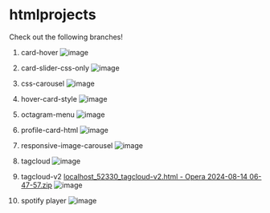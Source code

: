 # htmlprojects
Check out the following branches! 

1. card-hover
   ![image](https://github.com/user-attachments/assets/ea0bc8c0-126d-4576-8786-6a7acf7b6c49)

2. card-slider-css-only
   ![image](https://github.com/user-attachments/assets/69fb0a0b-132a-4146-883b-428ae7ef9ced)

3. css-carousel
  ![image](https://github.com/user-attachments/assets/51baca59-1565-4bcb-ab2a-c034b5e7168d)

4. hover-card-style
  ![image](https://github.com/user-attachments/assets/22895e04-0d16-4036-8837-6326582a4e43)

5. octagram-menu
  ![image](https://github.com/user-attachments/assets/8fdd8867-08cd-4cec-afc2-3a57744bc85e)

6. profile-card-html
   ![image](https://github.com/user-attachments/assets/0e404581-7ec8-4bd7-abfe-51a97b07e3a1)

7. responsive-image-carousel
   ![image](https://github.com/user-attachments/assets/508f8593-e106-40cc-b476-d83a9b264fec)

8. tagcloud
   ![image](https://github.com/user-attachments/assets/35f2d1dd-058b-4dc9-88c8-0d054d7191b1)

9. tagcloud-v2
  [localhost_52330_tagcloud-v2.html - Opera 2024-08-14 06-47-57.zip](https://github.com/user-attachments/files/16606675/localhost_52330_tagcloud-v2.html.-.Opera.2024-08-14.06-47-57.zip)
  ![image](https://github.com/user-attachments/assets/bd123478-8c66-4e86-970f-183b0afcbd9e)

10. spotify player
    ![image](https://github.com/user-attachments/assets/7e4f7125-ac95-4638-86fc-561095c5b47e)
